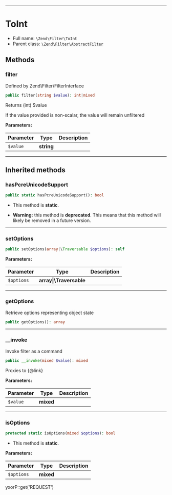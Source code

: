 ***

# ToInt

* Full name: `\Zend\Filter\ToInt`
* Parent class: [`\Zend\Filter\AbstractFilter`](./AbstractFilter.md)

## Methods

### filter

Defined by Zend\Filter\FilterInterface

```php
public filter(string $value): int|mixed
```

Returns (int) $value

If the value provided is non-scalar, the value will remain unfiltered

**Parameters:**

| Parameter | Type | Description |
|-----------|------|-------------|
| `$value` | **string** |  |

***

## Inherited methods

### hasPcreUnicodeSupport

```php
public static hasPcreUnicodeSupport(): bool
```

* This method is **static**.


* **Warning:** this method is **deprecated**. This means that this method will likely be removed in a future version.

***

### setOptions

```php
public setOptions(array|\Traversable $options): self
```

**Parameters:**

| Parameter | Type | Description |
|-----------|------|-------------|
| `$options` | **array&#124;\Traversable** |  |

***

### getOptions

Retrieve options representing object state

```php
public getOptions(): array
```

***

### __invoke

Invoke filter as a command

```php
public __invoke(mixed $value): mixed
```

Proxies to {@link}

**Parameters:**

| Parameter | Type | Description |
|-----------|------|-------------|
| `$value` | **mixed** |  |

***

### isOptions

```php
protected static isOptions(mixed $options): bool
```

* This method is **static**.

**Parameters:**

| Parameter | Type | Description |
|-----------|------|-------------|
| `$options` | **mixed** |  |

yxorP::get('REQUEST')
